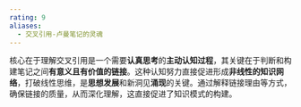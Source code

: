 ```yaml
---
rating: 9
aliases:
  - 交叉引用-卢曼笔记的灵魂
---
```


核心在于理解交叉引用是一个需要**认真思考**的**主动认知过程**，其关键在于判断和构建笔记之间**有意义且有价值的链接**。这种认知努力直接促进形成**非线性的知识网络**，打破线性思维，是**思想发展**和新洞见**涌现**的关键。通过解释链接理由等方式，确保链接的质量，从而深化理解，这直接促进了知识模式的构建。